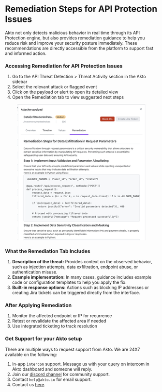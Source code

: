 # Remediation Steps for API Protection Issues

Akto not only detects malicious behavior in real time through its API Protection engine, but also provides remediation guidance to help you reduce risk and improve your security posture immediately. These recommendations are directly accessible from the platform to support fast and informed action.

### Accessing Remediation for API Protection Issues

1. Go to the API Threat Detection > Threat Activity section in the Akto sidebar
2. Select the relevant attack or flagged event
3. Click on the payload or alert to open its detailed view
4. Open the Remediation tab to view suggested next steps

<figure><img src="../../.gitbook/assets/image (4).png" alt=""><figcaption></figcaption></figure>

### What the Remediation Tab Includes

1. **Description of the threat:** Provides context on the observed behavior, such as injection attempts, data exfiltration, endpoint abuse, or authentication misuse.
2. **Example implementation:** In many cases, guidance includes example code or configuration templates to help you apply the fix.
3. **Built-in response options:** Actions such as blocking IP addresses or creating Jira tickets can be triggered directly from the interface.

### After Applying Remediation

1. Monitor the affected endpoint or IP for recurrence
2. Retest or revalidate the affected area if needed
3. Use integrated ticketing to track resolution

### Get Support for your Akto setup

There are multiple ways to request support from Akto. We are 24X7 available on the following:

1. In-app `intercom` support. Message us with your query on intercom in Akto dashboard and someone will reply.
2. Join our [discord channel](https://www.akto.io/community) for community support.
3. Contact `help@akto.io` for email support.
4. Contact us [here](https://www.akto.io/contact-us).
